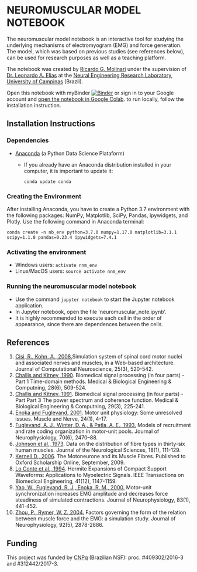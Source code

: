 
# NEUROMUSCULAR MODEL NOTEBOOK
The neuromuscular model notebook is an interactive tool for studying the underlying mechanisms of electromyogram (EMG) and force generation. The model, which was based on previous studies (see references below), can be used for research purposes as well as a teaching platform.

The notebook was created by [Ricardo G. Molinari](https://github.com/molinaris) under the supervision of [Dr. Leonardo A. Elias](https://github.com/leoelias-unicamp) at the [Neural Engineering Research Laboratory](http://www.fee.unicamp.br/deb/leoelias/ner-lab?language=en), [University of Campinas](http://www.unicamp.br/unicamp/english) (Brazil).

Open this notebook with myBinder [![Binder](https://mybinder.org/badge_logo.svg)](https://mybinder.org/v2/gh/molinaris/neuromuscular_notebook/master?filepath=neuromuscular_note.ipynb) or sign in to your Google account and [open the notebook in Google Colab](https://colab.research.google.com/drive/1UAL_mhJQ2Cln4V-3IeFLlJsmwyG0R5R1). to run locally, follow the installation instruction.

## Installation Instructions
### Dependencies
- [Anaconda](https://www.anaconda.com/) (a Python Data Science Plataform)
  - If you already have an Anaconda distribution installed in your computer, it is important to update it:

    `conda update conda`

### Creating the Environment
After installing Anaconda, you have to create a Python 3.7 environment with the following packages: NumPy, Matplotlib, SciPy, Pandas, Ipywidgets, and Plotly. Use the following command in Anaconda terminal:

`conda create -n nb_env python=3.7.0 numpy=1.17.0 matplotlib=3.1.1 scipy=1.1.0 pandas=0.23.4 ipywidgets=7.4.1`

### Activating the environment
- Windows users: `activate nnm_env`
- Linux/MacOS users: `source activate nnm_env`

### Running the neuromuscular model notebook
- Use the command `jupyter notebook` to start the Jupyter notebook application.
- In Jupyter notebook, open the file 'neuromuscular_note.ipynb'.
- It is highly recommended to execute each cell in the order of appearance, since there are dependences between the cells.

## References
1. [Cisi, R., Kohn, A., 2008.](https://dx.doi.org/10.1007/s10827-008-0092-8)Simulation system of spinal cord motor nuclei and associated nerves and muscles, in a Web-based architecture. Journal of Computational Neuroscience, 25(3), 520-542.
2. [Challis and Kitney, 1990](https://doi.org/10.1007/BF02442601). Biomedical signal processing (in four parts) - Part 1 Time-domain methods. Medical & Biological Engineering & Computning, 28(6), 509-524.
3. [Challis and Kitney, 1991](https://doi.org/10.1007/BF02446704). Biomedical signal processing (in four parts) - Part Part 3 The power spectrum and coherence function. Medical & Biological Engineering & Computning, 29(3), 225-241.
4. [Enoka and Fuglevand, 2001](https://doi.org/10.1002/1097-4598(200101)24:1<4::AID-MUS13>3.0.CO;2-F). Motor unit physiology: Some unresolved issues. Muscle and Nerve, 24(1), 4-17.
5. [Fuglevand, A. J., Winter, D. A., & Patla, A. E., 1993.](https://doi.org/10.1152/jn.1993.70.6.2470) Models of recruitment and rate coding organization in motor-unit pools. Journal of Neurophysiology, 70(6), 2470–88.
6. [Johnson et al., 1973](https://doi.org/10.1016/0022-510X(73)90023-3). Data on the distribution of fibre types in thirty-six human muscles. Journal of the Neurological Sciences, 18(1), 111-129.
7. [Kernell D., 2006](https://doi.org/10.1093/acprof:oso/9780198526551.001.0001). The Motoneurone and its Muscle Fibres. Published to Oxford Scholarship Online, September, 2009.
8. [Lo Conte et al., 1994](http://doi.org/10.1109/10.335863).  Hermite Expansions of Compact Support Waveforms: Applications to Myoelectric Signals. IEEE Transactions on Biomedical Engineering, 41(12), 1147-1159.
9. [Yao, W., Fuglevand, R. J., Enoka, R. M., 2000.](https://doi.org/10.1152/jn.2000.83.1.441) Motor-unit synchronization increases EMG amplitude and decreases force steadiness of simulated contractions. Journal of Neurophysiology, 83(1), 441-452.
10. [Zhou, P., Rymer, W. Z.,2004.]( https://doi.org/10.1152/jn.00367.2004) Factors governing the form of the relation between muscle force and the EMG: a simulation study. Journal of Neurophysiology, 92(5), 2878-2886.


## Funding
This project was funded by [CNPq](http://www.cnpq.br/) (Brazilian NSF): proc. #409302/2016-3 and #312442/2017-3.
